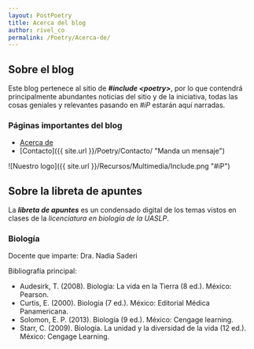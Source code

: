 ```yaml
---
layout: PostPoetry
title: Acerca del blog
author: rivel_co
permalink: /Poetry/Acerca-de/
---
```


## Sobre el blog

Este blog pertenece al sitio de ***#include &lt;poetry&gt;***, por lo que contendrá principalmente abundantes noticias del sitio y de la iniciativa, todas las cosas geniales y relevantes pasando en *&#35;iP* estarán aquí narradas.

### Páginas importantes del blog
* [Acerca de](# "Esta página")
* [Contacto]({{ site.url }}/Poetry/Contacto/ "Manda un mensaje")

![Nuestro logo]({{ site.url }}/Recursos/Multimedia/Include.png "#iP")

## Sobre la libreta de apuntes

La ***libreta de apuntes*** es un condensado digital de los temas vistos en clases de la *licenciatura en biología de la UASLP*.

### Biología

Docente que imparte: Dra. Nadia Saderi

Bibliografía principal:

- Audesirk, T. (2008). Biología: La vida en la Tierra (8 ed.). México: Pearson.
- Curtis, E. (2000). Biología (7 ed.). México: Editorial Médica Panamericana.
- Solomon, E. P. (2013). Biología (9 ed.). México: Cengage learning.
- Starr, C. (2009). Biología. La unidad y la diversidad de la vida (12 ed.). México: Cengage Learning.


